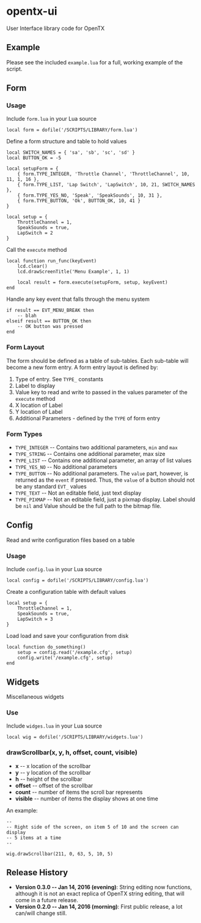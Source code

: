 # opentx-ui

User Interface library code for OpenTX

## Example

Please see the included `example.lua` for a full, working example of the script.

## Form

### Usage

Include `form.lua` in your Lua source

```
local form = dofile('/SCRIPTS/LIBRARY/form.lua')
```

Define a form structure and table to hold values

```
local SWITCH_NAMES = { 'sa', 'sb', 'sc', 'sd' }
local BUTTON_OK = -5

local setupForm = {
	{ form.TYPE_INTEGER, 'Throttle Channel', 'ThrottleChannel', 10, 11, 1, 16 },
	{ form.TYPE_LIST, 'Lap Switch', 'LapSwitch', 10, 21, SWITCH_NAMES },
	{ form.TYPE_YES_NO, 'Speak', 'SpeakSounds', 10, 31 },
	{ form.TYPE_BUTTON, 'Ok', BUTTON_OK, 10, 41 }
}

local setup = {
	ThrottleChannel = 1,
	SpeakSounds = true,
	LapSwitch = 2
}
```

Call the `execute` method

```
local function run_func(keyEvent)
	lcd.clear()
	lcd.drawScreenTitle('Menu Example', 1, 1)

	local result = form.execute(setupForm, setup, keyEvent)
end
```

Handle any key event that falls through the menu system

```
if result == EVT_MENU_BREAK then
	-- blah
elseif result == BUTTON_OK then
	-- OK button was pressed
end
```

### Form Layout

The form should be defined as a table of sub-tables. Each sub-table will become a new
form entry. A form entry layout is defined by:

1. Type of entry. See `TYPE_` constants
2. Label to display
3. Value key to read and write to passed in the values parameter of the `execute` method
4. X location of Label
5. Y location of Label
6. Additional Parameters - defined by the `TYPE` of form entry

### Form Types

* `TYPE_INTEGER` -- Contains two additional parameters, `min` and `max`
* `TYPE_STRING` -- Contains one additional parameter, max size
* `TYPE_LIST` -- Contains one additional parameter, an array of list values
* `TYPE_YES_NO` -- No additional parameters
* `TYPE_BUTTON` -- No additional parameters. The `value` part, however, is returned as
  the `event` if pressed. Thus, the `value` of a button should not be any standard `EVT_` values
* `TYPE_TEXT` -- Not an editable field, just text display
* `TYPE_PIXMAP` -- Not an editable field, just a pixmap display. Label should be
  `nil` and Value should be the full path to the bitmap file.

## Config

Read and write configuration files based on a table

### Usage

Include `config.lua` in your Lua source

```
local config = dofile('/SCRIPTS/LIBRARY/config.lua')
```

Create a configuration table with default values

```
local setup = {
	ThrottleChannel = 1,
	SpeakSounds = true,
	LapSwitch = 3
}
```

Load load and save your configuration from disk

```
local function do_something()
	setup = config.read('/example.cfg', setup)
	config.write('/example.cfg', setup)
end
```

## Widgets

Miscellaneous widgets

### Use

Include `widges.lua` in your Lua source

```
local wig = dofile('/SCRIPTS/LIBRARY/widgets.lua')
```

### drawScrollbar(x, y, h, offset, count, visible)

* **x** -- x location of the scrollbar
* **y** -- y location of the scrollbar
* **h** -- height of the scrollbar
* **offset** -- offset of the scrollbar
* **count** -- number of items the scroll bar represents
* **visible** -- number of items the display shows at one time

An example:

```
--
-- Right side of the screen, on item 5 of 10 and the screen can display
-- 5 items at a time
--

wig.drawScrollbar(211, 0, 63, 5, 10, 5)
```

## Release History

* **Version 0.3.0 -- Jan 14, 2016 (evening)**: String editing now functions, although it
  is not an exact replica of OpenTX string editing, that will come in a future release.
* **Version 0.2.0 -- Jan 14, 2016 (morning)**: First public release, a lot can/will
  change still.
